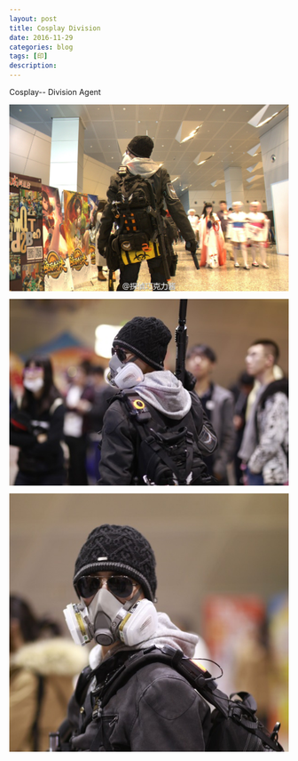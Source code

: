 ```yaml
---
layout: post
title: Cosplay Division
date: 2016-11-29
categories: blog
tags: [印]
description: 
---
```


Cosplay-- Division Agent

<center>
    <p><img src="/img/division.jpg" align="center"></p>
    <p><img src="/img/division_1.jpg" align="center"></p>
    <p><img src="/img/division_2.jpg" align="center"></p>
</center>











